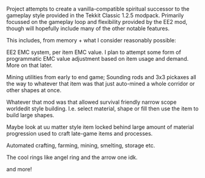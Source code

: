 Project attempts to create a vanilla-compatible spiritual successor to the gameplay style provided in the Tekkit Classic 1.2.5 modpack. 
Primarily focussed on the gameplay loop and flexibility provided by the EE2 mod, though will hopefully include many of the other notable features. 

This includes, from memory + what I consider reasonably possible: 

EE2 EMC system, per item EMC value. I plan to attempt some form of programmatic EMC value adjustment based on item usage and demand. More on that later. 

Mining utilities from early to end game; 
Sounding rods and 3x3 pickaxes all the way to whatever that item was that just auto-mined a whole corridor or other shapes at once. 

Whatever that mod was that allowed survival friendly narrow scope worldedit style building. I.e. select material, shape or fill then use the item to build large shapes. 

Maybe look at uu matter style item locked behind large amount of material progression used to craft late-game items and processes. 

Automated crafting, farming, mining, smelting, storage etc. 

The cool rings like angel ring and the arrow one idk. 

and more!
